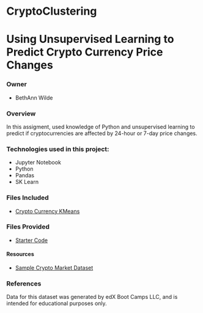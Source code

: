 # CryptoClustering

# Using Unsupervised Learning to Predict Crypto Currency Price Changes

### Owner
* BethAnn Wilde

### Overview
In this assigment, used knowledge of Python and unsupervised learning to predict if cryptocurrencies are affected by 24-hour or 7-day price changes.

### Technologies used in this project: 
* Jupyter Notebook
* Python
* Pandas
* SK Learn

### Files Included
* [Crypto Currency KMeans](Starter_Code/Crypto_Clustering_code.ipynb)

### Files Provided
* [Starter Code](Starter_Code/code_provide_as_assignment/Crypto_Clustering_starter_code.ipynb)

#### Resources
* [Sample Crypto Market Dataset](Resources/crypto_market_data.csv)

### References
Data for this dataset was generated by edX Boot Camps LLC, and is intended for educational purposes only.

